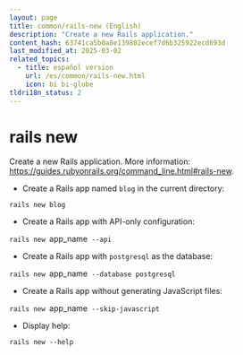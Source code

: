 ```yaml
---
layout: page
title: common/rails-new (English)
description: "Create a new Rails application."
content_hash: 63741ca5b0a8e139802ecef7d6b325922ecd693d
last_modified_at: 2025-03-02
related_topics:
  - title: español version
    url: /es/common/rails-new.html
    icon: bi bi-globe
tldri18n_status: 2
---
```

# rails new

Create a new Rails application.
More information: <https://guides.rubyonrails.org/command_line.html#rails-new>.

- Create a Rails app named `blog` in the current directory:

`rails new blog`

- Create a Rails app with API-only configuration:

`rails new `<span class="tldr-var badge badge-pill bg-dark-lm bg-white-dm text-white-lm text-dark-dm font-weight-bold">app_name</span>` --api`

- Create a Rails app with `postgresql` as the database:

`rails new `<span class="tldr-var badge badge-pill bg-dark-lm bg-white-dm text-white-lm text-dark-dm font-weight-bold">app_name</span>` --database postgresql`

- Create a Rails app without generating JavaScript files:

`rails new `<span class="tldr-var badge badge-pill bg-dark-lm bg-white-dm text-white-lm text-dark-dm font-weight-bold">app_name</span>` --skip-javascript`

- Display help:

`rails new --help`
